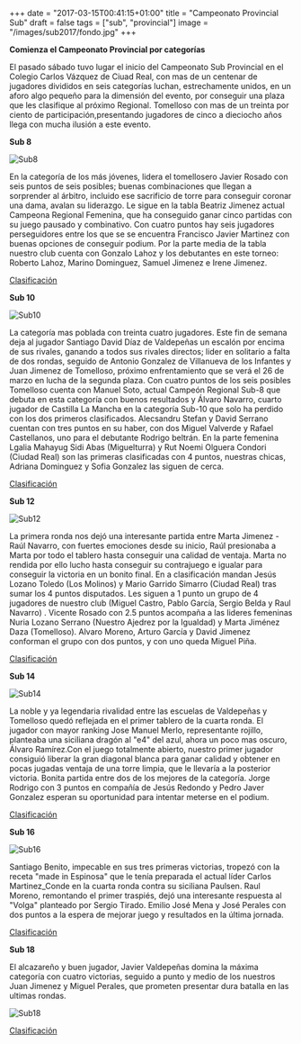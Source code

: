 +++
date = "2017-03-15T00:41:15+01:00"
title = "Campeonato Provincial Sub"
draft = false
tags = ["sub", "provincial"]
image = "/images/sub2017/fondo.jpg"
+++


**Comienza el Campeonato Provincial por categorías**

El pasado sábado tuvo lugar el inicio del Campeonato Sub Provincial en el Colegio Carlos Vázquez de Ciuad Real, con mas de un centenar de jugadores divididos en seis categorías luchan, estrechamente unidos, en un aforo algo pequeño para la dimensión del evento, por conseguir una plaza que les clasifique al próximo Regional. Tomelloso con mas de un treinta por ciento de participación,presentando jugadores de cinco a dieciocho años llega con mucha ilusión a este evento.
  
**Sub 8**

![Sub8](/images/sub2017/sub8.jpg)

En la categoría de los más jóvenes, lidera el tomellosero Javier Rosado con seis puntos de seis posibles; buenas combinaciones que llegan a sorprender al árbitro, incluido ese sacrificio de torre para conseguir coronar una dama, avalan su liderazgo. Le sigue en la tabla Beatriz Jimenez actual Campeona Regional Femenina, que ha conseguido  ganar cinco partidas con su juego pausado y combinativo. Con cuatro puntos hay seis jugadores perseguidores entre los que se se encuentra Francisco Javier Martinez con buenas opciones de conseguir podium. Por la parte media de la tabla nuestro club cuenta con Gonzalo Lahoz y los debutantes en este torneo: Roberto Lahoz, Marino Dominguez, Samuel Jimenez e Irene Jimenez.

[Clasificación](https://info64.org/provincial-categoria-sub-8-ciudad-real/standings)

**Sub 10**

![Sub10](/images/sub2017/sub10.jpg)

La categoría mas poblada con treinta cuatro jugadores. Este fin de semana deja al jugador Santiago David Díaz de Valdepeñas un escalón por encima de sus rivales, ganando a todos sus rivales directos;  lider en solitario a falta de dos rondas, seguido de Antonio Gonzalez de Villanueva de los Infantes y Juan Jimenez de Tomelloso, próximo enfrentamiento que se verá el 26 de marzo en lucha de la segunda plaza. Con cuatro puntos de los seis posibles Tomelloso cuenta con Manuel Soto, actual Campeón Regional Sub-8 que debuta en esta categoría con buenos resultados y Álvaro Navarro, cuarto jugador de Castilla La Mancha en la categoría Sub-10 que solo ha perdido con los dos primeros clasificados. Alecsandru Stefan y David Serrano cuentan con tres puntos en su haber, con dos Miguel Valverde y Rafael Castellanos, uno para el debutante Rodrigo beltrán. En la parte femenina Lgalia Mahayug Sidi Abas (Miguelturra) y Rut Noemi Olguera Condori (Ciudad Real) son las primeras clasificadas con 4 puntos, nuestras chicas, Adriana Dominguez y Sofia Gonzalez las siguen de cerca.

[Clasificación](https://info64.org/provincial-categoria-sub-10-ciudad-real/standings)

**Sub 12**

![Sub12](/images/sub2017/sub12.jpg)

La primera ronda nos dejó una interesante partida entre Marta Jimenez - Raúl Navarro, con fuertes emociones desde su inicio, Raúl presionaba a Marta por todo el tablero hasta conseguir una calidad de ventaja. Marta no rendida por ello lucho hasta conseguir su contrajuego e igualar para conseguir la victoria en un bonito final. En a clasificación mandan Jesús Lozano Toledo (Los Molinos) y Mario Garrido Simarro (Ciudad Real) tras sumar los 4 puntos disputados. Les siguen a 1 punto un grupo de 4 jugadores de nuestro club (Miguel Castro, Pablo García, Sergio Belda y Raul Navarro) . Vicente Rosado  con 2.5 puntos acompaña a las lideres femeninas Nuria Lozano Serrano (Nuestro Ajedrez por la Igualdad) y Marta Jiménez Daza (Tomelloso). Alvaro Moreno, Arturo García y David Jimenez conforman el grupo con dos puntos, y con uno queda Miguel Piña.

[Clasificación](https://info64.org/provincial-categoria-sub-14-ciudad-real/standings)

**Sub 14**

![Sub14](/images/sub2017/sub14.jpg)

La noble y ya legendaria rivalidad entre las escuelas de Valdepeñas y Tomelloso quedó reflejada en el primer tablero de la cuarta ronda. El jugador con mayor ranking Jose Manuel Merlo, representante rojillo, planteaba una siciliana dragón al "e4" del azul, ahora un poco mas oscuro, Álvaro Ramírez.Con el juego totalmente abierto, nuestro primer jugador consiguió liberar la gran diagonal blanca para ganar calidad y obtener en pocas jugadas ventaja de una torre limpia, que le llevaría a la posterior victoria. Bonita partida entre dos de los mejores de la categoría. Jorge Rodrigo con 3 puntos en compañía de Jesús Redondo y Pedro Javer Gonzalez esperan su oportunidad para intentar meterse en el podium. 

[Clasificación](https://info64.org/provincial-categoria-sub-14-ciudad-real/standings)


**Sub 16**

![Sub16](/images/sub2017/sub16.jpg)

Santiago Benito, impecable en sus tres primeras victorias, tropezó con la receta "made in Espinosa" que le tenía preparada el actual líder Carlos Martinez_Conde en la cuarta ronda contra su siciliana Paulsen. Raul Moreno, remontando el primer traspiés, dejó una interesante respuesta al "Volga" planteado por Sergio Tirado. Emilio José Mena y José Perales con dos puntos a la espera de mejorar juego y resultados en la última jornada. 

[Clasificación](https://info64.org/provincial-categoria-sub-16-ciudad-real/standings)




**Sub 18**

El alcazareño y buen jugador, Javier Valdepeñas domina la máxima categoría con cuatro victorias, seguido a punto y medio de los nuestros Juan Jimenez y Miguel Perales, que prometen presentar dura batalla en las ultimas rondas. 

![Sub18](/images/sub2017/sub18.jpg)

[Clasificación](https://info64.org/provincial-categoria-sub-18-ciudad-real/standings)